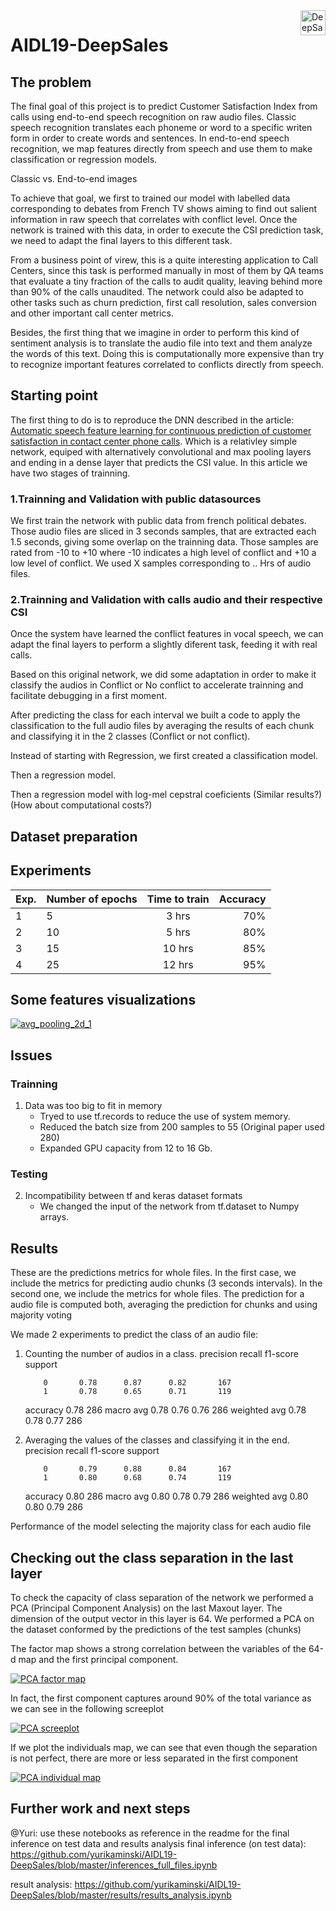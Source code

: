 <a href="https://www.deepsales.io/">
    <img src="https://github.com/yurikaminski/AIDL19-DeepSales/blob/master/docs/Logo%20escura.png" alt="DeepSales logo" title="DeepSales" align="right" height="40" />
</a>

AIDL19-DeepSales
================
## The problem

The final goal of this project is to predict Customer Satisfaction Index from calls using end-to-end speech recognition on raw audio files. Classic speech recognition translates each phoneme or word to a specific writen form in order to create words and sentences. In end-to-end speech recognition, we map features directly from speech and use them to make classification or regression models.

Classic vs. End-to-end images

To achieve that goal, we first to trained our model with labelled data corresponding to debates from French TV shows aiming to find out salient information in raw speech that correlates with conflict level. Once the network is trained with this data, in order to execute the CSI prediction task, we need to adapt the final layers to this different task.

From a business point of virew, this is a quite interesting application to Call Centers, since this task is performed manually in most of them by QA teams that evaluate a tiny fraction of the calls to audit quality, leaving behind more than 90% of the calls unaudited. The network could also be adapted to other tasks such as churn prediction, first call resolution, sales conversion and other important call center metrics.

Besides, the first thing that we imagine in order to perform this kind of sentiment analysis is to translate the audio file into text and them analyze the words of this text. Doing this is computationally more expensive than try to recognize important features correlated to conflicts directly from speech.

## Starting point

The first thing to do is to reproduce the DNN described in the article: [Automatic speech feature learning for continuous prediction of customer satisfaction in contact center phone calls](https://link.springer.com/chapter/10.1007/978-3-319-49169-1_25). Which is a relativley simple network, equiped with alternatively convolutional and max pooling layers and ending in a dense layer that predicts the CSI value. In this article we have two stages of trainning.

### 1.Trainning and Validation with public datasources
We first train the network with public data from french political debates. Those audio files are sliced in 3 seconds samples, that are extracted each 1.5 seconds, giving some overlap on the trainning data. Those samples are rated from -10 to +10 where -10 indicates a high level of conflict and +10 a low level of conflict. We used X samples corresponding to .. Hrs of audio files.

### 2.Trainning and Validation with calls audio and their respective CSI
Once the system have learned the conflict features in vocal speech, we can adapt the final layers to perform a slightly diferent task, feeding it with real calls. 

Based on this original network, we did some adaptation in order to make it classify the audios in Conflict or No conflict to accelerate trainning and facilitate debugging in a first moment.

After predicting the class for each interval we built a code to apply the classification to the full audio files by averaging the results of each chunk and classifying it in the 2 classes (Conflict or not conflict).

Instead of starting with Regression, we first created a classification model.

Then a regression model.

Then a regression model with log-mel cepstral coeficients (Similar results?) (How about computational costs?)

## Dataset preparation


## Experiments

| Exp. | Number of epochs|Time to train  | Accuracy  |
|----|:-------------   |:-------------:|     -----:|
|1| 5        | 3 hrs |      70%|
|2| 10      | 5 hrs  |   80% |
|3| 15  | 10 hrs|    85% |
|4| 25  | 12 hrs|    95% |


## Some features visualizations

<a href="https://github.com/yurikaminski/AIDL19-DeepSales/blob/master/docs/Layers_Visualization_Conflict/avg_pooling_2d_1.png">
    <img src="https://github.com/yurikaminski/AIDL19-DeepSales/blob/master/docs/Layers_Visualization_Conflict/avg_pooling_2d_1.png" alt="avg_pooling_2d_1" title="2D Average pooling 1" align="center" width:"auto" height:"25%"/>
</a>

## Issues
### Trainning
1. Data was too big to fit in memory
     * Tryed to use tf.records to reduce the use of system memory.
     * Reduced the batch size from 200 samples to 55 (Original paper used 280)
     * Expanded GPU capacity from 12 to 16 Gb.
    
### Testing
2. Incompatibility between tf and keras dataset formats
    * We changed the input of the network from tf.dataset to Numpy arrays.

## Results
These are the predictions metrics for whole files. In the first case, we include the metrics for predicting audio chunks (3 seconds intervals). In the second one, we include the metrics for whole files. The prediction for a audio file is computed both, averaging the prediction for chunks and using majority voting

We made 2 experiments to predict the class of an audio file:

1. Counting the number of audios in a class.
precision    recall  f1-score   support

           0       0.78      0.87      0.82       167
           1       0.78      0.65      0.71       119

    accuracy                           0.78       286
   macro avg       0.78      0.76      0.76       286
weighted avg       0.78      0.78      0.77       286

2. Averaging the values of the classes and classifying it in the end.
precision    recall  f1-score   support

           0       0.79      0.88      0.84       167
           1       0.80      0.68      0.74       119

    accuracy                           0.80       286
   macro avg       0.80      0.78      0.79       286
weighted avg       0.80      0.80      0.79       286

 Performance of the model selecting the majority class for each audio file

## Checking out the class separation in the last layer
To check the capacity of class separation of the network we performed a PCA (Principal Component Analysis) on the last Maxout layer. The dimension of the output vector in this layer is 64. We performed a PCA on the dataset conformed by the predictions of the test samples (chunks)

The factor map shows a strong correlation between the variables of the 64-d map and the first principal component.

<a href="https://github.com/yurikaminski/AIDL19-DeepSales/blob/master/docs/Layers_Visualization_Conflict/PCA factor map.png">
    <img src="https://github.com/yurikaminski/AIDL19-DeepSales/blob/master/docs/Layers_Visualization_Conflict/PCA factor map.png" alt="PCA factor map" title="PCA factor map" align="center" width:"auto" height:"25%"/>
</a>

In fact, the first component captures around 90% of the total variance as we can see in the following screeplot

<a href="https://github.com/yurikaminski/AIDL19-DeepSales/blob/master/docs/Layers_Visualization_Conflict/PCA screeplot.png">
    <img src="https://github.com/yurikaminski/AIDL19-DeepSales/blob/master/docs/Layers_Visualization_Conflict/PCA screeplot.png" alt="PCA screeplot" title="PCA screeplot" align="center" width:"auto" height:"25%"/>
</a>

If we plot the individuals map, we can see that even though the separation is not perfect, there are more or less separated in the first component

<a href="https://github.com/yurikaminski/AIDL19-DeepSales/blob/master/docs/Layers_Visualization_Conflict/PCA individuals.png">
    <img src="https://github.com/yurikaminski/AIDL19-DeepSales/blob/master/docs/Layers_Visualization_Conflict/PCA individuals.png" alt="PCA individual map" title="PCA individual map" align="center" width:"auto" height:"25%"/>
</a>

## Further work and next steps

@Yuri:
use these notebooks as reference in the readme for the final inference on test data and results analysis
final inference (on test data):
https://github.com/yurikaminski/AIDL19-DeepSales/blob/master/inferences_full_files.ipynb

result analysis:
https://github.com/yurikaminski/AIDL19-DeepSales/blob/master/results/results_analysis.ipynb
